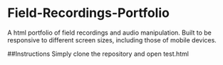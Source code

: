 # Field-Recordings-Portfolio
A html portfolio of field recordings and audio manipulation. Built to be responsive to different screen sizes, including those of mobile devices.

##Instructions
Simply clone the repository and open test.html
